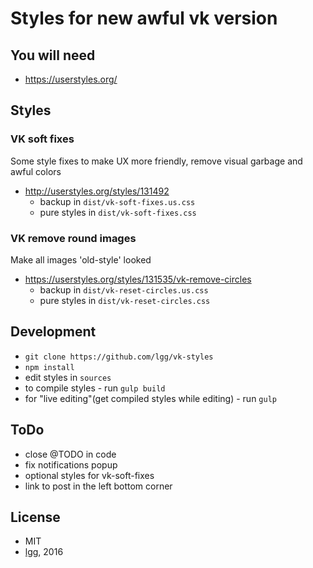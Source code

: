 # Styles for new awful vk version

## You will need

* https://userstyles.org/

## Styles

### VK soft fixes

Some style fixes to make UX more friendly, remove visual garbage and awful colors

* http://userstyles.org/styles/131492
    * backup in `dist/vk-soft-fixes.us.css`
    * pure styles in `dist/vk-soft-fixes.css`

### VK remove round images
Make all images 'old-style' looked

* https://userstyles.org/styles/131535/vk-remove-circles
    * backup in `dist/vk-reset-circles.us.css`
    * pure styles in `dist/vk-reset-circles.css`


## Development

* `git clone https://github.com/lgg/vk-styles`
* `npm install`
* edit styles in `sources`
* to compile styles - run `gulp build`
* for "live editing"(get compiled styles while editing) - run `gulp`

## ToDo

* close @TODO in code
* fix notifications popup
* optional styles for vk-soft-fixes
* link to post in the left bottom corner

## License

* MIT
* [lgg](https://github.com/lgg/), 2016